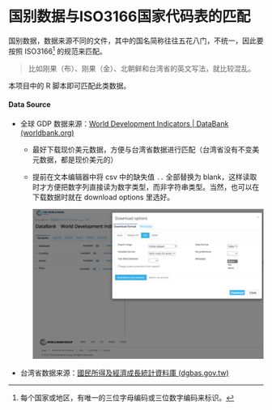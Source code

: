 # 国别数据与ISO3166国家代码表的匹配

国别数据，数据来源不同的文件，其中的国名简称往往五花八门，不统一，因此要按照 ISO3166[^ISO3166] 的规范来匹配。

> 比如刚果（布）、刚果（金）、北朝鲜和台湾省的英文写法，就比较混乱。

本项目中的 R 脚本即可匹配此类数据。

[^ISO3166]: 每个国家或地区，有唯一的三位字母编码或三位数字编码来标识。



#### Data Source

- 全球 GDP 数据来源：[World Development Indicators | DataBank (worldbank.org)](https://databank.worldbank.org/source/world-development-indicators#)

  - 最好下载现价美元数据，方便与台湾省数据进行匹配（台湾省没有不变美元数据，都是现价美元的）

  - 提前在文本编辑器中将 csv 中的缺失值 `..` 全部替换为 blank，这样读取时才方便把数字列直接读为数字类型，而非字符串类型。当然，也可以在下载数据时就在 download options 里选好。

    <img src="img/%E5%B1%8F%E5%B9%95%E6%88%AA%E5%9B%BE%202022-03-07%20105101.png" alt="屏幕截图 2022-03-07 105101"  />

- 台湾省数据来源：[國民所得及經濟成長統計資料庫 (dgbas.gov.tw)](https://statdb.dgbas.gov.tw/pxweb/Dialog/NI.asp)
